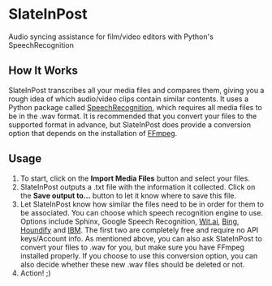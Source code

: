 # SlateInPost
Audio syncing assistance for film/video editors with Python's SpeechRecognition

## How It Works
SlateInPost transcribes all your media files and compares them, giving you a rough idea of which audio/video clips contain similar contents.
It uses a Python package called [SpeechRecognition](https://pypi.org/project/SpeechRecognition/), which requires all media files to be in the .wav format. It is recommended that you convert your files to the supported format in advance, but SlateInPost does provide a conversion option that depends on the installation of [FFmpeg](https://ffmpeg.org/).

## Usage
1. To start, click on the **Import Media Files** button and select your files.
2. SlateInPost outputs a .txt file with the information it collected. Click on the **Save output to...** button to let it know where to save this file.
3. Let SlateInPost know how similar the files need to be in order for them to be associated. You can choose which speech recognition engine to use. Options include Sphinx, Google Speech Recognition, [Wit.ai](http://wit.ai/), [Bing](https://www.microsoft.com/cognitive-services/en-us/speech-api), [Houndify](https://houndify.com/) and [IBM](http://www.ibm.com/smarterplanet/us/en/ibmwatson/developercloud/speech-to-text.html). The first two are completely free and require no API keys/Account info. As mentioned above, you can also ask SlateInPost to convert your files to .wav for you, but make sure you have FFmpeg installed properly. If you choose to use this conversion option, you can also decide whether these new .wav files should be deleted or not.
4. Action! ;)
